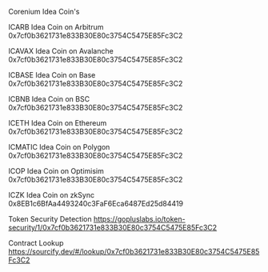Corenium Idea Coin's

ICARB 
Idea Coin on Arbitrum 
0x7cf0b3621731e833B30E80c3754C5475E85Fc3C2 

ICAVAX 
Idea Coin on Avalanche 
0x7cf0b3621731e833B30E80c3754C5475E85Fc3C2  

ICBASE 
Idea Coin on Base 
0x7cf0b3621731e833B30E80c3754C5475E85Fc3C2 

ICBNB 
Idea Coin on BSC 
0x7cf0b3621731e833B30E80c3754C5475E85Fc3C2 

ICETH 
Idea Coin on Ethereum 
0x7cf0b3621731e833B30E80c3754C5475E85Fc3C2 

ICMATIC 
Idea Coin on Polygon 
0x7cf0b3621731e833B30E80c3754C5475E85Fc3C2 

ICOP 
Idea Coin on Optimisim 
0x7cf0b3621731e833B30E80c3754C5475E85Fc3C2 

ICZK 
Idea Coin on zkSync 
0x8EB1c6BfAa4493240c3FaF6Eca6487Ed25d84419 

Token Security Detection 
https://gopluslabs.io/token-security/1/0x7cf0b3621731e833B30E80c3754C5475E85Fc3C2

Contract Lookup 
https://sourcify.dev/#/lookup/0x7cf0b3621731e833B30E80c3754C5475E85Fc3C2

